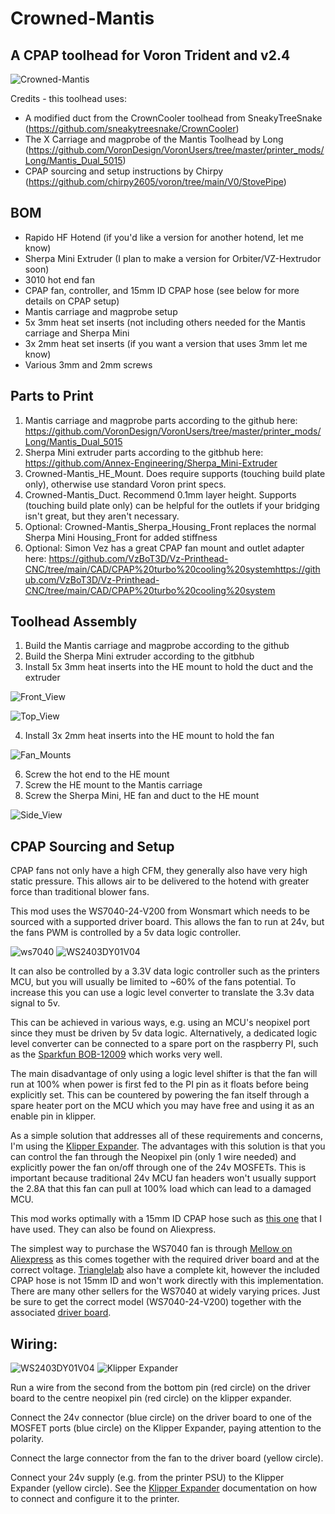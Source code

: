 # Crowned-Mantis
## A CPAP toolhead for Voron Trident and v2.4

![Crowned-Mantis](https://github.com/PinkysRevenge/Crowned-Mantis/blob/main/Images/Crowned-Mantis%202.jpg)

Credits - this toolhead uses:
 - A modified duct from the CrownCooler toolhead from SneakyTreeSnake (https://github.com/sneakytreesnake/CrownCooler)
 - The X Carriage and magprobe of the Mantis Toolhead by Long (https://github.com/VoronDesign/VoronUsers/tree/master/printer_mods/Long/Mantis_Dual_5015)
 - CPAP sourcing and setup instructions by Chirpy (https://github.com/chirpy2605/voron/tree/main/V0/StovePipe)

## BOM

- Rapido HF Hotend (if you'd like a version for another hotend, let me know)
- Sherpa Mini Extruder (I plan to make a version for Orbiter/VZ-Hextrudor soon) 
- 3010 hot end fan
- CPAP fan, controller, and 15mm ID CPAP hose (see below for more details on CPAP setup)
- Mantis carriage and magprobe setup
- 5x 3mm heat set inserts (not including others needed for the Mantis carriage and Sherpa Mini
- 3x 2mm heat set inserts (if you want a version that uses 3mm let me know)
- Various 3mm and 2mm screws

## Parts to Print
1. Mantis carriage and magprobe parts according to the github here: https://github.com/VoronDesign/VoronUsers/tree/master/printer_mods/Long/Mantis_Dual_5015
2. Sherpa Mini extruder parts according to the gitbhub here: https://github.com/Annex-Engineering/Sherpa_Mini-Extruder
3. Crowned-Mantis_HE_Mount. Does require supports (touching build plate only), otherwise use standard Voron print specs.
4. Crowned-Mantis_Duct. Recommend 0.1mm layer height. Supports (touching build plate only) can be helpful for the outlets if your bridging isn't great, but they aren't necessary.
5. Optional: Crowned-Mantis_Sherpa_Housing_Front replaces the normal Sherpa Mini Housing_Front for added stiffness
6. Optional: Simon Vez has a great CPAP fan mount and outlet adapter here: https://github.com/VzBoT3D/Vz-Printhead-CNC/tree/main/CAD/CPAP%20turbo%20cooling%20systemhttps://github.com/VzBoT3D/Vz-Printhead-CNC/tree/main/CAD/CPAP%20turbo%20cooling%20system

## Toolhead Assembly

1. Build the Mantis carriage and magprobe according to the github
2. Build the Sherpa Mini extruder according to the gitbhub
3. Install 5x 3mm heat inserts into the HE mount to hold the duct and the extruder

![Front_View](https://github.com/PinkysRevenge/Crowned-Mantis/blob/main/Images/Hotend%20Mount%20Rapido%20Sherpa%20Mini%20Front%202.jpg)

![Top_View](https://github.com/PinkysRevenge/Crowned-Mantis/blob/main/Images/Hotend%20Mount%20Rapido%20Sherpa%20Mini%20Top%202.jpg)

4. Install 3x 2mm heat inserts into the HE mount to hold the fan

![Fan_Mounts](https://github.com/PinkysRevenge/Crowned-Mantis/blob/main/Images/fan%20mounts.jpg)

6. Screw the hot end to the HE mount
7. Screw the HE mount to the Mantis carriage
8. Screw the Sherpa Mini, HE fan and duct to the HE mount

![Side_View](https://github.com/PinkysRevenge/Crowned-Mantis/blob/main/Images/Crowned-Mantis%20Side%202.jpg)

## CPAP Sourcing and Setup

CPAP fans not only have a high CFM, they generally also have very high static pressure. This allows air to be delivered to the hotend with greater force than traditional blower fans.

This mod uses the WS7040-24-V200 from Wonsmart which needs to be sourced with a supported driver board. This allows the fan to run at 24v, but the fans PWM is controlled by a 5v data logic controller.

![ws7040](https://github.com/PinkysRevenge/Crowned-Mantis/blob/main/Images/ws7040.jpg)
![WS2403DY01V04](https://github.com/PinkysRevenge/Crowned-Mantis/blob/main/Images/WS2403DY01V04.jpg)

It can also be controlled by a 3.3V  data logic controller such as the printers MCU, but you will usually be limited to ~60% of the fans potential. To increase this you can use a logic level converter to translate the 3.3v data signal to 5v.

This can be achieved in various ways, e.g. using an MCU's neopixel port since they must be driven by 5v data logic. Alternatively, a dedicated logic level converter can be connected to a spare port on the raspberry PI, such as the [Sparkfun BOB-12009](https://www.sparkfun.com/products/12009) which works very well.

The main disadvantage of only using a logic level shifter is that the fan will run at 100% when power is first fed to the PI pin as it floats before being explicitly set. This can be countered by powering the fan itself through a spare heater port on the MCU which you may have free and using it as an enable pin in klipper.

As a simple solution that addresses all of these requirements and concerns, I'm using the [Klipper Expander](https://github.com/VoronDesign/Voron-Hardware/tree/master/Klipper_Expander). The advantages with this solution is that you can control the fan through the Neopixel pin (only 1 wire needed) and explicitly power the fan on/off through one of the 24v MOSFETs. This is important because traditional 24v MCU fan headers won't usually support the 2.8A that this fan can pull at 100% load which can lead to a damaged MCU. 

This mod works optimally with a 15mm ID CPAP hose such as [this one](https://www.amazon.co.uk/gp/product/B07TCC42WT) that I have used. They can also be found on Aliexpress.

The simplest way to purchase the WS7040 fan is through [Mellow on Aliexpress](https://www.aliexpress.com/item/1005004729010078.html) as this comes together with the required driver board and at the correct voltage. [Trianglelab](https://www.aliexpress.com/item/1005003822117604.html) also have a complete kit, however the included CPAP hose is not 15mm ID and won't work directly with this implementation. There are many other sellers for the WS7040 at widely varying prices. Just be sure to get the correct model (WS7040-24-V200) together with the associated [driver board](https://www.wonsmart.com.cn/ws2403-15655936300127195.html).

## Wiring:

![WS2403DY01V04](https://github.com/PinkysRevenge/Crowned-Mantis/blob/main/Images/WS2403DY01V04.png)
![Klipper Expander](https://github.com/PinkysRevenge/Crowned-Mantis/blob/main/Images/STM32_Klipper_Expander.png)

Run a wire from the second from the bottom pin (red circle) on the driver board to the centre neopixel pin (red circle) on the klipper expander.

Connect the 24v connector (blue circle) on the driver board to one of the MOSFET ports (blue circle) on the Klipper Expander, paying attention to the polarity.

Connect the large connector from the fan to the driver board (yellow circle).

Connect your 24v supply (e.g. from the printer PSU) to the Klipper Expander (yellow circle). See the [Klipper Expander](https://github.com/VoronDesign/Voron-Hardware/tree/master/Klipper_Expander/Documentation) documentation on how to connect and configure it to the printer.
